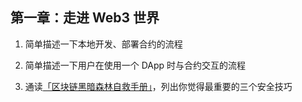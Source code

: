 ## 第一章：走进 Web3 世界

1. 简单描述一下本地开发、部署合约的流程                                                              



2. 简单描述一下用户在使用一个 DApp 时与合约交互的流程                                                
 


3. 通读[「区块链黑暗森林自救手册」](https://github.com/slowmist/Blockchain-dark-forest-selfguard-handbook/blob/main/README_CN.md)，列出你觉得最重要的三个安全技巧 


